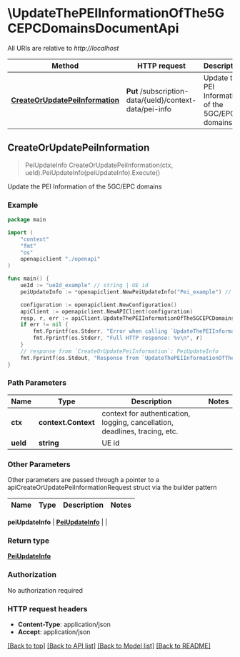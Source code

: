 # \UpdateThePEIInformationOfThe5GCEPCDomainsDocumentApi

All URIs are relative to *http://localhost*

Method | HTTP request | Description
------------- | ------------- | -------------
[**CreateOrUpdatePeiInformation**](UpdateThePEIInformationOfThe5GCEPCDomainsDocumentApi.md#CreateOrUpdatePeiInformation) | **Put** /subscription-data/{ueId}/context-data/pei-info | Update the PEI Information of the 5GC/EPC domains



## CreateOrUpdatePeiInformation

> PeiUpdateInfo CreateOrUpdatePeiInformation(ctx, ueId).PeiUpdateInfo(peiUpdateInfo).Execute()

Update the PEI Information of the 5GC/EPC domains

### Example

```go
package main

import (
    "context"
    "fmt"
    "os"
    openapiclient "./openapi"
)

func main() {
    ueId := "ueId_example" // string | UE id
    peiUpdateInfo := *openapiclient.NewPeiUpdateInfo("Pei_example") // PeiUpdateInfo | 

    configuration := openapiclient.NewConfiguration()
    apiClient := openapiclient.NewAPIClient(configuration)
    resp, r, err := apiClient.UpdateThePEIInformationOfThe5GCEPCDomainsDocumentApi.CreateOrUpdatePeiInformation(context.Background(), ueId).PeiUpdateInfo(peiUpdateInfo).Execute()
    if err != nil {
        fmt.Fprintf(os.Stderr, "Error when calling `UpdateThePEIInformationOfThe5GCEPCDomainsDocumentApi.CreateOrUpdatePeiInformation``: %v\n", err)
        fmt.Fprintf(os.Stderr, "Full HTTP response: %v\n", r)
    }
    // response from `CreateOrUpdatePeiInformation`: PeiUpdateInfo
    fmt.Fprintf(os.Stdout, "Response from `UpdateThePEIInformationOfThe5GCEPCDomainsDocumentApi.CreateOrUpdatePeiInformation`: %v\n", resp)
}
```

### Path Parameters


Name | Type | Description  | Notes
------------- | ------------- | ------------- | -------------
**ctx** | **context.Context** | context for authentication, logging, cancellation, deadlines, tracing, etc.
**ueId** | **string** | UE id | 

### Other Parameters

Other parameters are passed through a pointer to a apiCreateOrUpdatePeiInformationRequest struct via the builder pattern


Name | Type | Description  | Notes
------------- | ------------- | ------------- | -------------

 **peiUpdateInfo** | [**PeiUpdateInfo**](PeiUpdateInfo.md) |  | 

### Return type

[**PeiUpdateInfo**](PeiUpdateInfo.md)

### Authorization

No authorization required

### HTTP request headers

- **Content-Type**: application/json
- **Accept**: application/json

[[Back to top]](#) [[Back to API list]](../README.md#documentation-for-api-endpoints)
[[Back to Model list]](../README.md#documentation-for-models)
[[Back to README]](../README.md)

